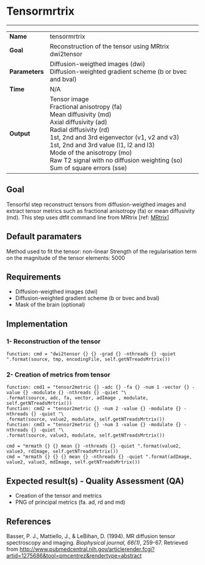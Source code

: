 # Tensormrtrix
---

|                |                                                       |
|----------------|-------------------------------------------------------|
|**Name**        | tensormrtrix                                    |
|**Goal**        | Reconstruction of the tensor using MRtrix dwi2tensor                                    |
|**Parameters**  | Diffusion-weigthed images (dwi) <br> Diffusion-weighted gradient scheme (b or bvec and bval)|
|**Time**        | N/A        |
|**Output**      | Tensor image <br> Fractional anisotropy (fa) <br> Mean diffusivity (md) <br> Axial diffusivity (ad) <br> Radial diffusivity (rd) <br> 1st, 2nd and 3rd eigenvector (v1, v2 and v3) <br> 1st, 2nd and 3rd value (l1, l2 and l3)<br> Mode of the anisotropy (mo) <br> Raw T2 signal with no diffusion weighting (so) <br> Sum of square errors (sse) |

## Goal

Tensorfsl step reconstruct tensors from diffusion-weigthed images and extract tensor metrics such as fractional anisotropy (fa) or mean diffusivity (md). This step uses dtfit command line from MRtrix [ref: <a href="https://github.com/MRtrix3/mrtrix3/wiki/dwi2tensor" target="_blank">MRtrix</a>]

## Default paramaters

Method used to fit the tensor: non-linear
Strength of the regularisation term on the magnitude of the tensor elements: 5000

## Requirements

- Diffusion-weigthed images (dwi)
- Diffusion-weighted gradient scheme (b or bvec and bval)
- Mask of the brain (optional)

## Implementation

### 1- Reconstruction of the tensor

```{.python}
function: cmd = "dwi2tensor {} {} -grad {} -nthreads {} -quiet ".format(source, tmp, encodingFile, self.getNTreadsMrtrix())
```

### 2- Creation of metrics from tensor

```{.python}
function: cmd1 = "tensor2metric {} -adc {} -fa {} -num 1 -vector {} -value {} -modulate {} -nthreads {} -quiet "\
.format(source, adc, fa, vector, adImage , modulate, self.getNTreadsMrtrix())
function: cmd2 = "tensor2metric {} -num 2 -value {} -modulate {} -nthreads {} -quiet "\
.format(source, value2, modulate, self.getNTreadsMrtrix())
function: cmd3 = "tensor2metric {} -num 3 -value {} -modulate {} -nthreads {} -quiet "\
.format(source, value3, modulate, self.getNTreadsMrtrix())

cmd = "mrmath {} {} mean {} -nthreads {} -quiet ".format(value2, value3, rdImage, self.getNTreadsMrtrix())
cmd = "mrmath {} {} {} mean {} -nthreads {} -quiet ".format(adImage, value2, value3, mdImage, self.getNTreadsMrtrix())
```

## Expected result(s) - Quality Assessment (QA)

- Creation of the tensor and metrics
- PNG of principal metrics (fa. ad, rd and md)

## References

Basser, P. J., Mattiello, J., & LeBihan, D. (1994). MR diffusion tensor spectroscopy and imaging. *Biophysical journal, 66(1)*, 259-67. Retrieved from http://www.pubmedcentral.nih.gov/articlerender.fcgi?artid=1275686&tool=pmcentrez&rendertype=abstract
